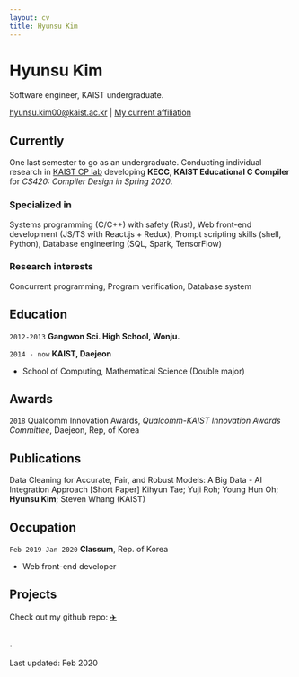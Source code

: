 ```yaml
---
layout: cv
title: Hyunsu Kim
---
```

# Hyunsu Kim
Software engineer, KAIST undergraduate.

<div id="webaddress">
<a href="mailto:hyunsu.kim00@kaist.ac.kr">hyunsu.kim00@kaist.ac.kr</a>
| <a href="https://cp.kaist.ac.kr/hyunsu.kim">My current affiliation</a>
</div>


## Currently

One last semester to go as an undergraduate. Conducting individual research in [KAIST CP lab](https://cp.kaist.ac.kr) developing **KECC, KAIST Educational C Compiler** for *CS420: Compiler Design in Spring 2020*.

### Specialized in

Systems programming (C/C++) with safety (Rust), Web front-end development (JS/TS with React.js + Redux), Prompt scripting skills (shell, Python), Database engineering (SQL, Spark, TensorFlow)


### Research interests

Concurrent programming, Program verification, Database system


## Education

`2012-2013`
__Gangwon Sci. High School, Wonju.__

`2014 - now`
__KAIST, Daejeon__

- School of Computing, Mathematical Science (Double major)


## Awards

`2018`
Qualcomm Innovation Awards, *Qualcomm-KAIST Innovation Awards Committee*, Daejeon, Rep, of Korea


## Publications

Data Cleaning for Accurate, Fair, and Robust Models: A Big Data - AI Integration Approach [Short Paper] Kihyun Tae; Yuji Roh; Young Hun Oh; __Hyunsu Kim__; Steven Whang (KAIST)


## Occupation

`Feb 2019-Jan 2020`
__Classum__, Rep. of Korea

- Web front-end developer

## Projects

Check out my github repo: [✈️](https://github.com/hyunsukimsokcho)

### .

Last updated: Feb 2020


